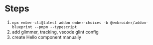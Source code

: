 
# Steps
1. `npx ember-cli@latest addon ember-choices -b @embroider/addon-blueprint --pnpm --typescript`
2. add glimmer, tracking, vscode glint config
3. create Hello component manually
